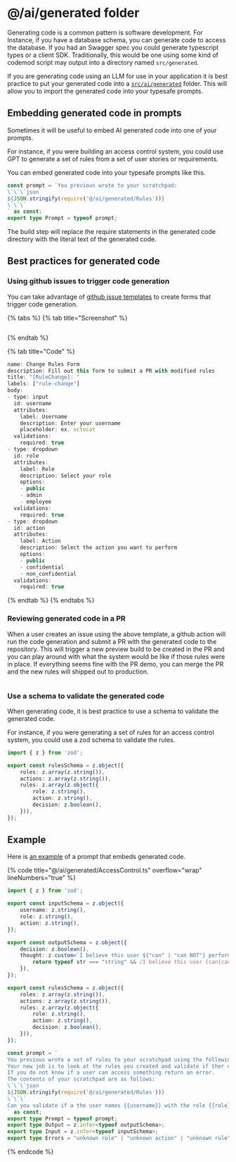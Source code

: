 # @/ai/generated folder

Generating code is a common pattern is software development. For Instance, if you have a database schema, you can generate code to access the database. If you had an Swagger spec you could generate typescript types or a client SDK. Traditionally, this would be one using some kind of codemod script may output into a directory named `src/generated`.

If you are generating code using an LLM for use in your application it is best practice to put your generated code into a [`src/ai/generated`](https://github.com/BLamy/GPT-AccessControl/tree/main/src/ai/generated) folder. This will allow you to import the generated code into your typesafe prompts.

## Embedding generated code in prompts

Sometimes it will be useful to embed AI generated code into one of your prompts.

For instance, if you were building an access control system, you could use GPT to generate a set of rules from a set of user stories or requirements.

You can embed generated code into your typesafe prompts like this.

```typescript
const prompt = `You previous wrote to your scratchpad:
\`\`\`json
${JSON.stringify(require('@/ai/generated/Rules'))}
\`\`\` 
` as const;
export type Prompt = typeof prompt;
```

The build step will replace the require statements in the generated code directory with the literal text of the generated code.

## Best practices for generated code

### Using github issues to trigger code generation

You can take advantage of [github issue templates](https://docs.github.com/en/communities/using-templates-to-encourage-useful-issues-and-pull-requests/configuring-issue-templates-for-your-repository#creating-issue-forms) to create forms that trigger code generation.

{% tabs %}
{% tab title="Screenshot" %}
<figure><img src=".gitbook/assets/image.png" alt=""><figcaption></figcaption></figure>
{% endtab %}

{% tab title="Code" %}
```javascript
name: Change Rules Form
description: Fill out this form to submit a PR with modified rules
title: "[RuleChange]: "
labels: ["rule-change"]
body:
- type: input
  id: username
  attributes:
    label: Username
    description: Enter your username
    placeholder: ex. octocat
  validations:
    required: true
- type: dropdown
  id: role
  attributes:
    label: Role
    description: Select your role
    options:
    - public
    - admin
    - employee
  validations:
    required: true
- type: dropdown
  id: action
  attributes:
    label: Action
    description: Select the action you want to perform
    options:
    - public
    - confidential
    - non_confidential
  validations:
    required: true
```
{% endtab %}
{% endtabs %}

### Reviewing generated code in a PR

When a user creates an issue using the above template, a github action will run the code generation and submit a PR with the generated code to the repository. This will trigger a new preview build to be created in the PR and you can play around with what the system would be like if those rules were in place. If everything seems fine with the PR demo, you can merge the PR and the new rules will shipped out to production.&#x20;

<figure><img src=".gitbook/assets/image (1).png" alt=""><figcaption></figcaption></figure>

### Use a schema to validate the generated code

When generating code, it is best practice to use a schema to validate the generated code.

For instance, if you were generating a set of rules for an access control system, you could use a zod schema to validate the rules.

```typescript
import { z } from 'zod';

export const rulesSchema = z.object({
    roles: z.array(z.string()),
    actions: z.array(z.string()),
    rules: z.array(z.object({
        role: z.string(),
        action: z.string(),
        decision: z.boolean(),
    })),
});
```

## Example

Here is [an example](https://accesscontrol.nextjs.ai/) of a prompt that embeds generated code.

{% code title="@/ai/generated/AccessControl.ts" overflow="wrap" lineNumbers="true" %}
```typescript
import { z } from 'zod';

export const inputSchema = z.object({
    username: z.string(),
    role: z.string(),
    action: z.string(),
});

export const outputSchema = z.object({
    decision: z.boolean(),
    thought: z.custom<`I believe this user ${"can" | "can NOT"} perform this action because ${string}`>(str => {
        return typeof str === "string" && /I believe this user (can|can NOT) perform this action because .*/.test(str);
    }),
});

export const rulesSchema = z.object({
    roles: z.array(z.string()),
    actions: z.array(z.string()),
    rules: z.array(z.object({
        role: z.string(),
        action: z.string(),
        decision: z.boolean(),
    })),
});

const prompt = `
You previous wrote a set of rules to your scratchpad using the following format: ${rulesSchema}
Your new job is to look at the rules you created and validate if ther user can perform the action given their role. 
If you do not know if a user can access something return an error. 
The contents of your scratchpad are as follows: 
\`\`\`json
${JSON.stringify(require('@/ai/generated/Rules'))}
\`\`\`
Can you validate if a the user names {{username}} with the role {{role}} can perform the action {{action}}?
` as const;
export type Prompt = typeof prompt;
export type Output = z.infer<typeof outputSchema>;
export type Input = z.infer<typeof inputSchema>;
export type Errors = "unknown role" | "unknown action" | "unknown rule" | "unknown error";
```
{% endcode %}

<figure><img src=".gitbook/assets/image (2).png" alt=""><figcaption></figcaption></figure>
